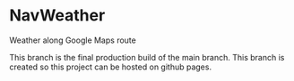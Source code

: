 # NavWeather
Weather along Google Maps route

This branch is the final production build of the main branch. This branch is created so this project can be hosted on github pages.
